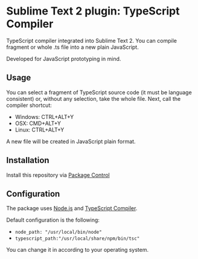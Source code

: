 # Sublime Text 2 plugin: TypeScript Compiler

TypeScript compiler integrated into Sublime Text 2. You can compile fragment or whole .ts file into a new plain JavaScript. 

Developed for JavaScript prototyping in mind.

## Usage

You can select a fragment of TypeScript source code (it must be language consistent) or, without any selection, take the whole file. Next, call the compiler shortcut:

* Windows: CTRL+ALT+Y
* OSX: CMD+ALT+Y
* Linux: CTRL+ALT+Y

A new file will be created in JavaScript plain format.

## Installation

Install this repository via [Package Control](http://wbond.net/sublime_packages/package_control)

## Configuration

The package uses [Node.js](http://nodejs.org/) and [TypeScript Compiler](http://www.typescriptlang.org/).

Default configuration is the following:

* `node_path: "/usr/local/bin/node"`
* `typescript_path:"/usr/local/share/npm/bin/tsc"`

You can change it in according to your operating system.
